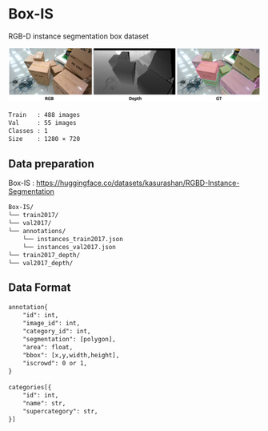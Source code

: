 # Box-IS
RGB-D instance segmentation box dataset 

![image](./img/img1.jpg)

```
Train   : 488 images
Val     : 55 images
Classes : 1
Size    : 1280 × 720
```

## Data preparation

Box-IS : https://huggingface.co/datasets/kasurashan/RGBD-Instance-Segmentation

```
Box-IS/
└── train2017/
└── val2017/
└── annotations/
    └── instances_train2017.json
    └── instances_val2017.json
└── train2017_depth/
└── val2017_depth/
```

## Data Format
```
annotation{
    "id": int,
    "image_id": int,
    "category_id": int,
    "segmentation": [polygon],
    "area": float,
    "bbox": [x,y,width,height],
    "iscrowd": 0 or 1,
}

categories[{
    "id": int,
    "name": str,
    "supercategory": str,
}]
```


